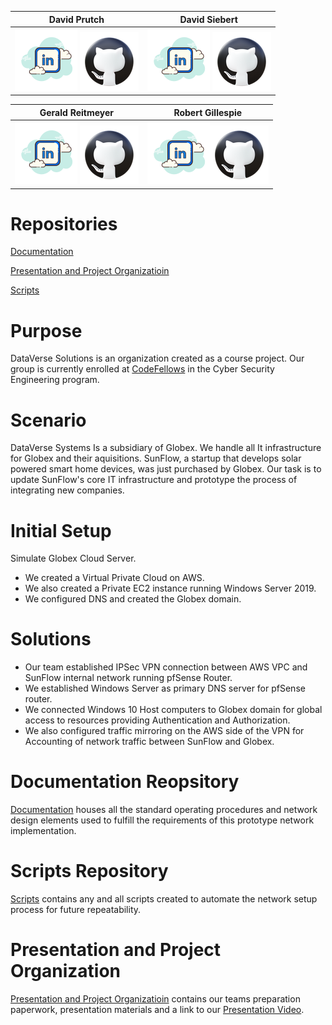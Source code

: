 

| David Prutch | David Siebert |
|:---------------:|:----------:|
|   [![linkedin](https://github.com/201d8-team1/.github/blob/main/profile/icons8-linkedin-100.png)](https://www.linkedin.com/in/david-prutch-1027/) [![github](https://github.com/201d8-team1/.github/blob/main/profile/icons8-github-94.png)](https://github.com/PrutchD) | [![linkedin](https://github.com/201d8-team1/.github/blob/main/profile/icons8-linkedin-100.png)](https://www.linkedin.com/in/davidpsiebert/) [![github](https://github.com/201d8-team1/.github/blob/main/profile/icons8-github-94.png)](https://github.com/Siebert-David) |

| Gerald Reitmeyer | Robert Gillespie |
|:------------------:|:------------:|
|   [![linkedin](https://github.com/201d8-team1/.github/blob/main/profile/icons8-linkedin-100.png)](https://www.linkedin.com/in/gerald-reitmeyer/) [![github](https://github.com/201d8-team1/.github/blob/main/profile/icons8-github-94.png)](https://github.com/gerreit) | [![linkedin](https://github.com/201d8-team1/.github/blob/main/profile/icons8-linkedin-100.png)](https://www.linkedin.com/in/robert-gillespie-420918272/)[![github](https://github.com/201d8-team1/.github/blob/main/profile/icons8-github-94.png)](https://github.com/Puyallup253) |

# Repositories
[Documentation](https://github.com/DataVerse-Systems/Documentation)

[Presentation and Project Organizatioin](https://github.com/DataVerse-Systems/Presentation-and-Project-Organization-)

[Scripts](https://github.com/DataVerse-Systems/Scripts)

# Purpose

DataVerse Solutions is an organization created as a course project. Our group is currently enrolled at [CodeFellows](https://www.codefellows.org/) in the Cyber Security Engineering program.

# Scenario 
DataVerse Systems Is a subsidiary of Globex. We handle all It infrastructure for Globex and their aquisitions. SunFlow, a startup that develops solar powered smart home devices, was just purchased by Globex. Our task is to update SunFlow's core IT infrastructure and prototype the process of integrating new companies.

# Initial Setup 
Simulate Globex Cloud Server.
- We created a Virtual Private Cloud on AWS.
- We also created a Private EC2 instance running Windows Server 2019.
- We configured DNS and created the Globex domain.

# Solutions
- Our team established IPSec VPN connection between AWS VPC and SunFlow internal network running pfSense Router.
- We established Windows Server as primary DNS server for pfSense router.
- We connected Windows 10 Host computers to Globex domain for global access to resources providing Authentication and Authorization.
- We also configured traffic mirroring on the AWS side of the VPN for Accounting of network traffic between SunFlow and Globex.

# Documentation Reopsitory
[Documentation](https://github.com/DataVerse-Systems/Documentation) houses all the standard operating procedures and network design elements used to fulfill the requirements of this prototype network implementation.

# Scripts Repository
[Scripts](https://github.com/DataVerse-Systems/Scripts) contains any and all scripts created to automate the network setup process for future repeatability.

# Presentation and Project Organization
[Presentation and Project Organizatioin](https://github.com/DataVerse-Systems/Presentation-and-Project-Organization-) contains our teams preparation paperwork, presentation materials and a link to our [Presentation Video]().